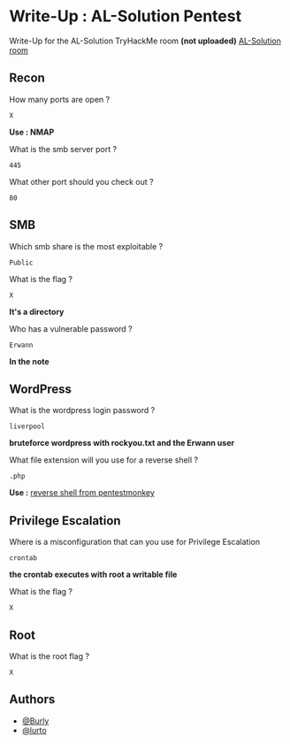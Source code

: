 
# Write-Up : AL-Solution Pentest

Write-Up for the AL-Solution TryHackMe room **(not uploaded)**
[AL-Solution room](https://github.com/lurto) 



## Recon

How many ports are open ?

```
X
```
**Use : NMAP**

What is the smb server port ?

```
445
```

What other port should you check out ?

```
80
```

## SMB

Which smb share is the most exploitable ?

```
Public
```

What is the flag ?

```
X
```
**It's a directory**

Who has a vulnerable password ? 

```
Erwann
```
**In the note**

## WordPress

What is the wordpress login password ?

```
liverpool
```
**bruteforce wordpress with rockyou.txt and the Erwann user**

What file extension will you use for a reverse shell ?

```
.php
```
**Use :** [reverse shell from pentestmonkey](https://github.com/pentestmonkey/php-reverse-shell) 

## Privilege Escalation

Where is a misconfiguration that can you use for Privilege Escalation

```
crontab
```
**the crontab executes with root a writable file**

What is the flag ?

```
X
```

## Root

What is the root flag ?

```
X
```
## Authors

- [@Burly](https://github.com/Burly0)
- [@lurto](https://www.github.com/lurto)

